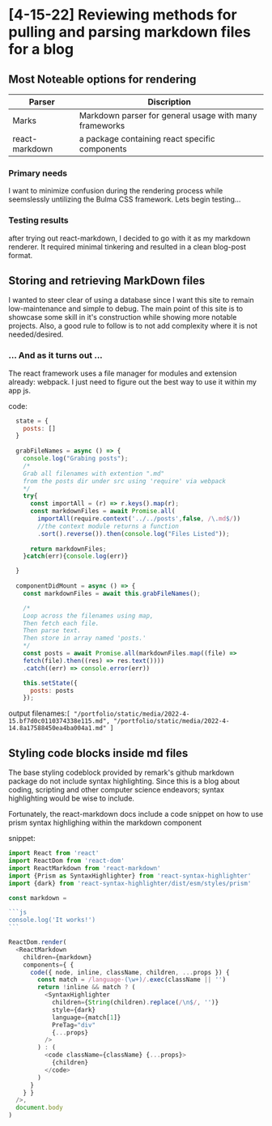 # [4-15-22] Reviewing methods for pulling and parsing markdown files for a blog

## Most Noteable options for rendering
|Parser | Discription|
|-------|------------|
|Marks | Markdown parser for general usage with many frameworks|
|react-markdown | a package containing react specific components |

### Primary needs
I want to minimize confusion during the rendering process while seemslessly untilizing the 
Bulma CSS framework. Lets begin testing...

### Testing results
after trying out react-markdown, I decided to go with it as my markdown renderer. It required minimal tinkering and resulted in a clean blog-post format.

## Storing and retrieving MarkDown files
I wanted to steer clear of using a database since I want this site to remain low-maintenance and simple to debug. The main point of this site is to showcase some skill in it's construction while showing more notable projects. Also, a good rule to follow is to not add complexity where it is not needed/desired.

### ... And as it turns out ...
The react framework uses a file manager for modules and extension already: webpack. I just need to figure out the best way to use it within my app js.

code: 
~~~js
  state = {
    posts: []
  } 
  
  grabFileNames = async () => {
    console.log("Grabing posts");
    /*
    Grab all filenames with extention ".md" 
    from the posts dir under src using 'require' via webpack
    */
    try{
      const importAll = (r) => r.keys().map(r);
      const markdownFiles = await Promise.all(
        importAll(require.context('../../posts',false, /\.md$/)) 
        //the context module returns a function 
        .sort().reverse()).then(console.log("Files Listed"));
      
      return markdownFiles;
    }catch(err){console.log(err)}

  }
  
  componentDidMount = async () => {
    const markdownFiles = await this.grabFileNames();

    /* 
    Loop across the filenames using map, 
    Then fetch each file. 
    Then parse text.
    Then store in array named 'posts.'
    */
    const posts = await Promise.all(markdownFiles.map((file) => 
    fetch(file).then((res) => res.text())))
    .catch((err) => console.error(err))

    this.setState({
      posts: posts
    });
~~~
output filenames:`[ "/portfolio/static/media/2022-4-15.bf7d0c0110374338e115.md", "/portfolio/static/media/2022-4-14.8a17588450ea4ba004a1.md" ]`

## Styling code blocks inside md files
The base styling codeblock provided by remark's github markdown package do not include syntax highlighting. Since this is a blog about coding, scripting and other computer science endeavors; syntax highlighting would be wise to include.

Fortunately, the react-markdown docs include a code snippet on how to use prism syntax highlighing within the markdown component

snippet:
~~~js
import React from 'react'
import ReactDom from 'react-dom'
import ReactMarkdown from 'react-markdown'
import {Prism as SyntaxHighlighter} from 'react-syntax-highlighter'
import {dark} from 'react-syntax-highlighter/dist/esm/styles/prism'

const markdown =

```js
console.log('It works!')
```

ReactDom.render(
  <ReactMarkdown
    children={markdown}
    components={ {
      code({ node, inline, className, children, ...props }) {
        const match = /language-(\w+)/.exec(className || '')
        return !inline && match ? (
          <SyntaxHighlighter
            children={String(children).replace(/\n$/, '')}
            style={dark}
            language={match[1]}
            PreTag="div"
            {...props}
          />
        ) : (
          <code className={className} {...props}>
            {children}
          </code>
        )
      }
    } }
  />,
  document.body
)
~~~
